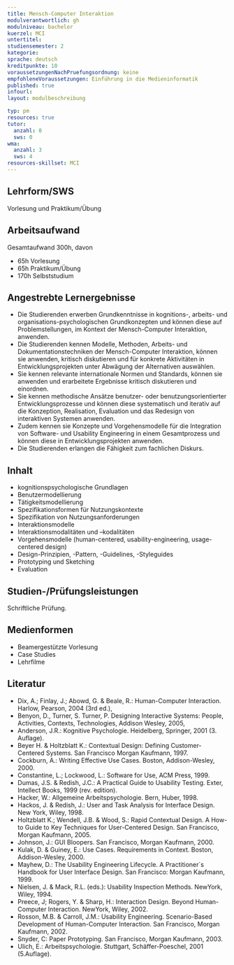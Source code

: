 ```yaml
---
title: Mensch-Computer Interaktion
modulverantwortlich: gh
modulniveau: bachelor
kuerzel: MCI
untertitel:
studiensemester: 2
kategorie:
sprache: deutsch
kreditpunkte: 10
voraussetzungenNachPruefungsordnung: keine
empfohleneVoraussetzungen: Einführung in die Medieninformatik
published: true
infourl: 
layout: modulbeschreibung

typ: pm
resources: true
tutor:
  anzahl: 0
  sws: 0
wma:
  anzahl: 3
  sws: 4
resources-skillset: MCI  
---
```


## Lehrform/SWS
Vorlesung und Praktikum/Übung

## Arbeitsaufwand
Gesamtaufwand 300h, davon 

* 65h Vorlesung
* 65h Praktikum/Übung
* 170h Selbststudium

## Angestrebte Lernergebnisse
* Die Studierenden erwerben Grundkenntnisse in kognitions-, arbeits- und organisations-psychologischen Grundkonzepten und können diese auf Problemstellungen, im Kontext der Mensch-Computer Interaktion, anwenden. 
* Die Studierenden kennen Modelle, Methoden, Arbeits- und Dokumentationstechniken der Mensch-Computer Interaktion, können sie anwenden, kritisch diskutieren und für konkrete Aktivitäten in Entwicklungsprojekten unter Abwägung der Alternativen auswählen. 
* Sie kennen relevante internationale Normen und Standards, können sie anwenden und erarbeitete Ergebnisse kritisch diskutieren und einordnen.
* Sie kennen methodische Ansätze benutzer- oder benutzungsorientierter Entwicklungsprozesse und können diese systematisch und iterativ auf die Konzeption, Realisation, Evaluation und das Redesign von interaktiven Systemen anwenden. 
* Zudem kennen sie Konzepte und Vorgehensmodelle für die Integration von Software- und Usability Engineering in einem Gesamtprozess und können diese in Entwicklungsprojekten anwenden. 
* Die Studierenden erlangen die Fähigkeit zum fachlichen Diskurs.


## Inhalt

- kognitionspsychologische Grundlagen
- Benutzermodellierung
- Tätigkeitsmodellierung
- Spezifikationsformen für Nutzungskontexte
- Spezifikation von Nutzungsanforderungen
- Interaktionsmodelle
- Interaktionsmodalitäten und –kodalitäten
- Vorgehensmodelle (human-centered, usability-engineering, usage-centered design)
- Design-Prinzipien, -Pattern, -Guidelines, -Styleguides
- Prototyping und Sketching
- Evaluation

## Studien-/Prüfungsleistungen
Schriftliche Prüfung.

## Medienformen
* Beamergestützte Vorlesung
* Case Studies
* Lehrfilme

## Literatur
- Dix, A.; Finlay, J.; Abowd, G. & Beale, R.: Human-Computer Interaction. Harlow, Pearson, 2004 (3rd ed.),
- Benyon, D., Turner, S. Turner, P.  Designing Interactive Systems: People, Activities, Contexts, Technologies, Addison Wesley, 2005,
- Anderson, J.R.: Kognitive Psychologie. Heidelberg, Springer, 2001 (3. Auflage).
- Beyer H. & Holtzblatt K.: Contextual Design: Defining Customer-Centered Systems. San Francisco Morgan Kaufmann, 1997.
- Cockburn, A.: Writing Effective Use Cases. Boston, Addison-Wesley, 2000.
- Constantine, L.; Lockwood, L.: Software for Use, ACM Press, 1999.
- Dumas, J.S. & Redish, J.C.: A Practical Guide to Usability Testing. Exter, Intellect Books, 1999 (rev. edition).
- Hacker, W.: Allgemeine Arbeitspsychologie. Bern, Huber, 1998.
- Hackos, J. & Redish, J.: User and Task Analysis for Interface Design. New York, Wiley, 1998.
- Holtzblatt K.; Wendell, J.B. & Wood, S.: Rapid Contextual Design. A How-to Guide to Key Techniques for User-Centered Design. San Francisco, Morgan Kaufmann, 2005.
- Johnson, J.: GUI Bloopers. San Francisco, Morgan Kaufmann, 2000.
- Kulak, D. & Guiney, E.: Use Cases. Requirements in Context. Boston, Addison-Wesley, 2000.
- Mayhew, D.: The Usability Engineering Lifecycle. A Practitioner´s Handbook for User Interface Design. San Francisco: Morgan Kaufmann, 1999.
- Nielsen, J. & Mack, R.L. (eds.): Usability Inspection Methods. NewYork, Wiley, 1994.
- Preece, J; Rogers, Y. & Sharp, H.: Interaction Design. Beyond Human-Computer Interaction. NewYork, Wiley, 2002.
- Rosson, M.B. & Carroll, J.M.: Usability Engineering. Scenario-Based Development of Human-Computer Interaction. San Francisco, Morgan Kaufmann, 2002.
- Snyder, C: Paper Prototyping. San Francisco, Morgan Kaufmann, 2003.
- Ulich, E.: Arbeitspsychologie. Stuttgart, Schäffer-Poeschel, 2001 (5.Auflage).

